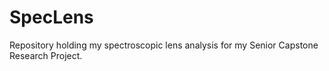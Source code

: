 # SpecLens

Repository holding my spectroscopic lens analysis for my Senior Capstone Research Project.